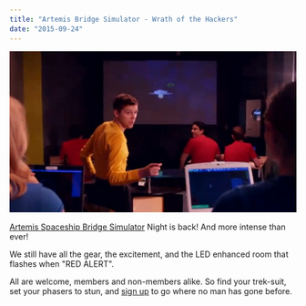 ```yaml
---
title: "Artemis Bridge Simulator - Wrath of the Hackers"
date: "2015-09-24"
---
```


[![artemis-bridge-simulator](images/artemis-bridge-simulator.jpg)](http://www.hackrva.org/blog/wp-content/uploads/2015/09/artemis-bridge-simulator.jpg)

[Artemis Spaceship Bridge Simulator](http://www.artemis.eochu.com/) Night is back! And more intense than ever!

We still have all the gear, the excitement, and the LED enhanced room that flashes when "RED ALERT".

All are welcome, members and non-members alike. So find your trek-suit, set your phasers to stun, and [sign up](http://www.meetup.com/HackRVA-Meetup/) to go where no man has gone before.
